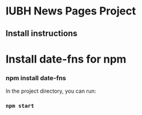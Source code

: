 # IUBH News Pages Project 

## Install instructions

# Install date-fns for npm

### npm install date-fns


In the project directory, you can run:

### `npm start`

